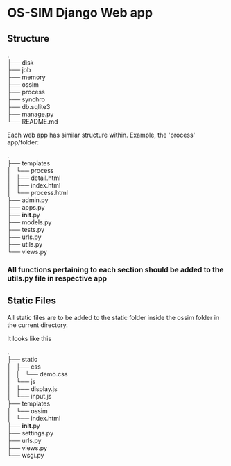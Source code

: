 # OS-SIM Django Web app

## Structure
.  
├── disk  
├── job  
├── memory  
├── ossim  
├── process  
├── synchro  
├── db.sqlite3  
├── manage.py  
└── README.md


Each web app has similar structure within. Example, the 'process' app/folder:

.  
├── templates  
│   └── process  
│       ├── detail.html  
│       ├── index.html  
│       └── process.html  
├── admin.py  
├── apps.py  
├── __init__.py  
├── models.py  
├── tests.py  
├── urls.py  
├── utils.py  
└── views.py  


### All functions pertaining to each section should be added to the utils.py file in respective app

## Static Files

All static files are to be added to the static folder inside the ossim folder in the current directory.

It looks like this

.  
├── static  
│   ├── css  
│   │   └── demo.css  
│   └── js  
│       ├── display.js  
│       └── input.js  
├── templates  
│   └── ossim  
│       └── index.html  
├── __init__.py  
├── settings.py  
├── urls.py  
├── views.py  
└── wsgi.py  
